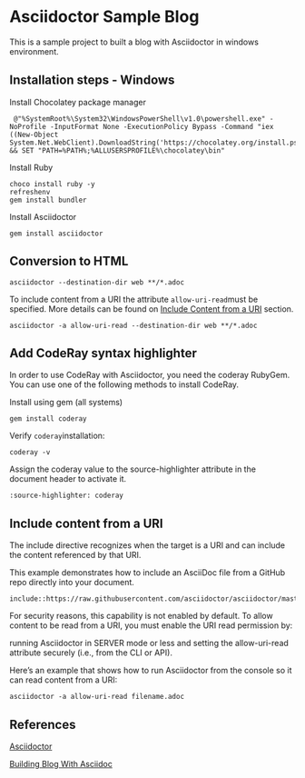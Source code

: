 # Asciidoctor Sample Blog

This is a sample project to built a blog with Asciidoctor in windows environment.

## Installation steps - Windows

Install Chocolatey package manager
```
 @"%SystemRoot%\System32\WindowsPowerShell\v1.0\powershell.exe" -NoProfile -InputFormat None -ExecutionPolicy Bypass -Command "iex ((New-Object System.Net.WebClient).DownloadString('https://chocolatey.org/install.ps1'))" && SET "PATH=%PATH%;%ALLUSERSPROFILE%\chocolatey\bin"
 ```

Install Ruby
```
choco install ruby -y
refreshenv
gem install bundler
```

Install Asciidoctor

```
gem install asciidoctor
```

## Conversion to HTML
```
asciidoctor --destination-dir web **/*.adoc
```
To include content from a URI the attribute `allow-uri-read`must be specified. More details can be found on [Include Content from a URI](##include-content-from-a-URI) section.
```
asciidoctor -a allow-uri-read --destination-dir web **/*.adoc
```


## Add CodeRay syntax highlighter

In order to use CodeRay with Asciidoctor, you need the coderay RubyGem. You can use one of the following methods to install CodeRay.

Install using gem (all systems)
```
gem install coderay
``` 

Verify `coderay`installation:
```
coderay -v 
```

Assign the coderay value to the source-highlighter attribute in the document header to activate it.
```
:source-highlighter: coderay
```


## Include content from a URI 
The include directive recognizes when the target is a URI and can include the content referenced by that URI.

This example demonstrates how to include an AsciiDoc file from a GitHub repo directly into your document.
```
include::https://raw.githubusercontent.com/asciidoctor/asciidoctor/master/README.adoc[]
```
For security reasons, this capability is not enabled by default. To allow content to be read from a URI, you must enable the URI read permission by:

running Asciidoctor in SERVER mode or less and setting the allow-uri-read attribute securely (i.e., from the CLI or API).

Here’s an example that shows how to run Asciidoctor from the console so it can read content from a URI:

```
asciidoctor -a allow-uri-read filename.adoc
```

## References

[Asciidoctor](https://asciidoctor.org/)

[Building Blog With Asciidoc](http://millross-consultants.com/building_blog_with_asciidoc.html)
